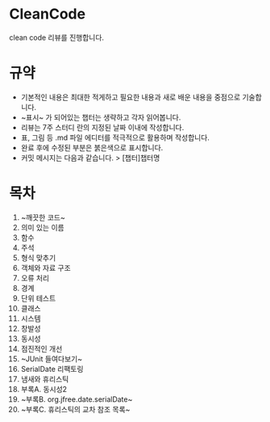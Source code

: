 # CleanCode
clean code 리뷰를 진행합니다. 

# 규약
- 기본적인 내용은 최대한 적게하고 필요한 내용과 새로 배운 내용을 중점으로 기술합니다.
- ~표시~ 가 되어있는 챕터는 생략하고 각자 읽어봅니다.
- 리뷰는 7주 스터디 란의 지정된 날짜 이내에 작성합니다.
- 표, 그림 등 .md 파일 에디터를 적극적으로 활용하며 작성합니다.
- 완료 후에 수정된 부분은 붉은색으로 표시합니다.
- 커밋 메시지는 다음과 같습니다. > [챕터]챕터명

# 목차
01. ~깨끗한 코드~
02. 의미 있는 이름
03. 함수
04. 주석
05. 형식 맞추기
06. 객체와 자료 구조	
07. 오류 처리
08. 경계
09. 단위 테스트
10. 클래스
11. 시스템
12. 창발성
13. 동시성
14. 점진적인 개선
15. ~JUnit 들여다보기~
16. SerialDate 리팩토링	
17. 냄새와 휴리스틱
18. 부록A. 동시성2
19. ~부록B. org.jfree.date.serialDate~
20. ~부록C. 휴리스틱의 교차 참조 목록~
